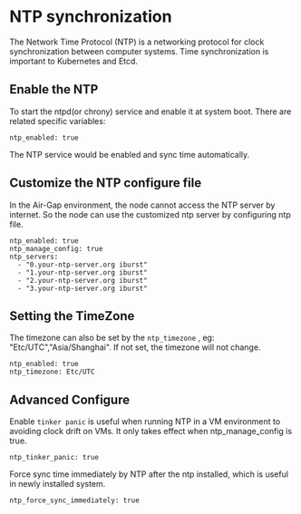 # NTP synchronization

The Network Time Protocol (NTP) is a networking protocol for clock synchronization between computer systems. Time synchronization is important to Kubernetes and Etcd.

## Enable the NTP

To start the ntpd(or chrony) service and enable it at system boot. There are related specific variables:

```ShellSession
ntp_enabled: true
```

The NTP service would be enabled and sync time automatically.

## Customize the NTP configure file

In the Air-Gap environment, the node cannot access the NTP server by internet. So the node can use the customized ntp server by configuring ntp file.

```ShellSession
ntp_enabled: true
ntp_manage_config: true
ntp_servers:
  - "0.your-ntp-server.org iburst"
  - "1.your-ntp-server.org iburst"
  - "2.your-ntp-server.org iburst"
  - "3.your-ntp-server.org iburst"
```

## Setting the TimeZone

The timezone can also be set by the `ntp_timezone` , eg: "Etc/UTC","Asia/Shanghai". If not set, the timezone will not change.

```ShellSession
ntp_enabled: true
ntp_timezone: Etc/UTC
```

## Advanced Configure

Enable `tinker panic` is useful when running NTP in a VM environment to avoiding clock drift on VMs. It only takes effect when ntp_manage_config is true.

```ShellSession
ntp_tinker_panic: true
```

Force sync time immediately by NTP after the ntp installed, which is useful in newly installed system.

```ShellSession
ntp_force_sync_immediately: true
```
